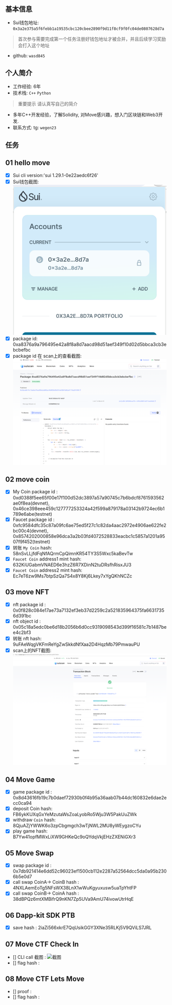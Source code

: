 ## 基本信息
- Sui钱包地址: `0x3a2e375a5f6febb1a19535cbc120cbee2890f9d11f8cf9f0fc04de0807628d7a`
> 首次参与需要完成第一个任务注册好钱包地址才被合并，并且后续学习奖励会打入这个地址
- github: `wasd845`

## 个人简介
- 工作经验: 6年
- 技术栈: `C++` `Python`
> 重要提示 请认真写自己的简介
- 多年C++开发经验，了解Solidity, 对Move感兴趣，想入门区块链和Web3开发.
- 联系方式: tg: `wegen23` 

## 任务

##   01 hello move  
- [x] Sui cli version:'sui 1.29.1-0e22aedc6f26'
- [x] Sui钱包截图: ![Sui钱包截图](./images/Screenshot.png)
- [x] package id: 0xa8376a9a796495e42a8f8a8d7aacd98d51aef349f10d02d5bbca3cb3ebcbefbc
- [x] package id 在 scan上的查看截图:![Scan截图](./images/Screenshot2.png)

##   02 move coin
- [x] My Coin package id : 0xd0388f5ee65f00e17f100d52dc3897a57a90745c7b6bdcf8761593562ae0f8ea(devnet), 0x46ce398eee459c127777253324a42f599a879178a03142b9724ec6b1789e6abe(testnet)
- [x] Faucet package id : 0xfc9584dfc35c87a09fc6ae75ed5f27c1c82da4aac2972e4906ae622fe2bc00c4(devnet), 0x8574202000858e96dca3a2b03fd4072528833eacbc1c5857a1201a9507f9f452(testnet)
- [x] 转账 `My Coin` hash: 58nSvLLjfdFqNfAQrmCpQimnKR54TY3S5Wxc5kaBevTw
- [x] `Faucet Coin` address1 mint hash: 632KiUGabmVNAED6e3hzZ6R7XDinN2tuDRsfhRisxJU3
- [x] `Faucet Coin` address2 mint hash: Ec7eT6zw9Ms7btpSzQa7S4x8Y8Kj6Lkey7xYgQKhNCZc

##   03 move NFT
- [x] nft package id : 0x0f828c084e17ae73a7132ef3eb37d2259c2a521835964375fa66317356d391bc
- [x] nft object id : 0x05c18a5edc0be6d18b2056b6d0cc9319098543d399f16581c7b1487bee4c2bf3
- [x] 转账 nft  hash: 9uFAeWqgVKFmReYgZwSkkdNfXaa2D4HqzMb79PmwauPU
- [x] scan上的NFT截图:![Scan截图](./images/task3.png)

##   04 Move Game
- [x] game package id : 0x8d43616fb19c7b0daef72930b0f4b95a36aab07b44dc160832e6dae2ecc0ca94
- [x] deposit Coin hash: FB6ykKUXqGxYeMzutaWsZoaLyobRo5Wju3W5PakUuZWk
- [x] withdraw `Coin` hash: 8QjuAZjYWWK6o3zpCbgmgch3wTjNWL2MU8yWEygzoCYu
- [x] play game hash: B7Yw41opfMWxLiXW9GHKeQc9oQYdqVkjEHzZXENiGXr3

##   05 Move Swap
- [x] swap package id : 0x7db921414e6dd52c96023ef1500cb112e2287a52564dcc5da0a95b2306b5e0d7
- [x] call swap CoinA-> CoinB  hash : 4NXLAemEoTg5NFsWX38LnX1wWuKgyuxusw5uaTpYhtFP
- [x] call swap CoinB-> CoinA  hash : 38dBPQz6mtXMBifrQ9nKN7Zp5UVa9AmU74ivowUtrHqE

##   06 Dapp-kit SDK PTB
- [x] save hash : 2iaZi566xkrE7QqUsikGGY3XNe35RLKj5V9QViLS7JRL

##   07 Move CTF Check In
- [] CLI call 截图 : ![截图](./images/你的图片地址)
- [] flag hash :

##   08 Move CTF Lets Move
- [] proof : 
- [] flag hash :
